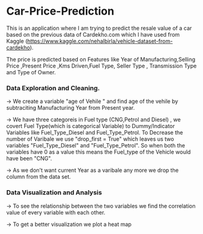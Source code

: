 # Car-Price-Prediction

 This is an application where I am trying to predict the resale value of a car based on the previous data of Cardekho.com which I have used from Kaggle  (https://www.kaggle.com/nehalbirla/vehicle-dataset-from-cardekho).

 The price is predicted based on Features like Year of Manufacturing,Selling Price ,Present Price ,Kms Driven,Fuel Type, Seller Type , Transmission Type and Type of Owner.
 
### Data Exploration and Cleaning.

-> We  create a variable "age of Vehile " and find age of the vehile by subtraciting Manufacturing Year from Present year.

-> We have three categoreis in Fuel type (CNG,Petrol and Diesel) , we covert Fuel Type(which is categorical Variable) to Dummy/Indicator Variables like Fuel_Type_Diesel and Fuel_Type_Petrol. To Decrease the number of Varibale we use "drop_first = True" which leaves us two variables "Fuel_Type_Diesel" and "Fuel_Type_Petrol". So when both the variables have 0 as a value this means the Fuel_type of the Vehicle would have been "CNG".

-> As we don't want current Year as a varibale any more we drop the column from the data set.

### Data Visualization and Analysis
-> To see the relationship between the two variables we find the correlation value of every variable with each other.

-> To get a better visualization we plot a heat map 



